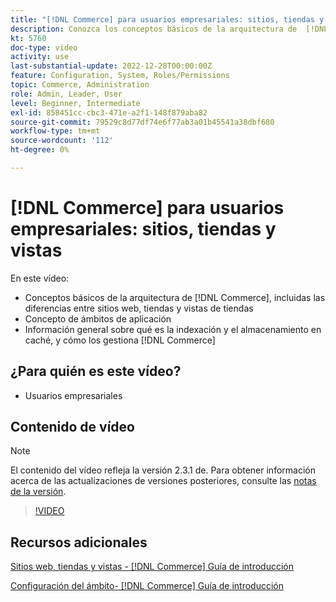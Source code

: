 ```yaml
---
title: "[!DNL Commerce] para usuarios empresariales: sitios, tiendas y vistas"
description: Conozca los conceptos básicos de la arquitectura de  [!DNL Commerce] , incluidas las diferencias entre sitios web, tiendas, vistas de tiendas y ámbitos de aplicación. Comprender la indexación y el almacenamiento en caché.
kt: 5760
doc-type: video
activity: use
last-substantial-update: 2022-12-28T00:00:00Z
feature: Configuration, System, Roles/Permissions
topic: Commerce, Administration
role: Admin, Leader, User
level: Beginner, Intermediate
exl-id: 858451cc-cbc3-471e-a2f1-148f879aba82
source-git-commit: 79529c8d77df74e6f77ab3a01b45541a38dbf680
workflow-type: tm+mt
source-wordcount: '112'
ht-degree: 0%

---
```


# [!DNL Commerce] para usuarios empresariales: sitios, tiendas y vistas

En este vídeo:

- Conceptos básicos de la arquitectura de [!DNL Commerce], incluidas las diferencias entre sitios web, tiendas y vistas de tiendas
- Concepto de ámbitos de aplicación
- Información general sobre qué es la indexación y el almacenamiento en caché, y cómo los gestiona [!DNL Commerce]

## ¿Para quién es este vídeo?

- Usuarios empresariales

## Contenido de vídeo

>[!NOTE]
>
>El contenido del vídeo refleja la versión 2.3.1 de. Para obtener información acerca de las actualizaciones de versiones posteriores, consulte las [notas de la versión](https://experienceleague.adobe.com/docs/commerce-operations/release/notes/overview.html).

>[!VIDEO](https://video.tv.adobe.com/v/35945?quality=12&learn=on)

## Recursos adicionales

[Sitios web, tiendas y vistas - [!DNL Commerce] Guía de introducción](https://experienceleague.adobe.com/docs/commerce-admin/start/setup/websites-stores-views.html)

[Configuración del ámbito- [!DNL Commerce] Guía de introducción](https://experienceleague.adobe.com/docs/commerce-admin/start/setup/websites-stores-views.html#scope-settings)
